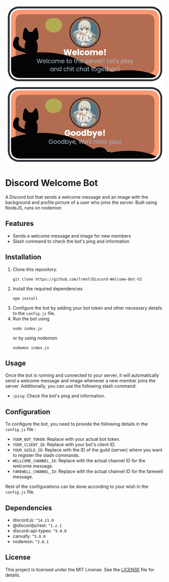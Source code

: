 ![Readme Banner](assets/welcom.png)
![Readme Banner](assets/bey.png)
# Discord Welcome Bot

A Discord bot that sends a welcome message and an image with the background and profile picture of a user who joins the server. Built using NodeJS, runs on nodemon

## Features

- Sends a welcome message and image for new members
- Slash command to check the bot's ping and information

## Installation

1. Clone this repository.
    ```
    git clone https://github.com/lrmn7/Discord-Welcome-Bot-V2
    ```  
2. Install the required dependencies 
     ```
     npm install
     ```
3. Configure the bot by adding your bot token and other necessary details to the `config.js` file.
4. Run the bot using 
    ```
    node index.js
    ```
    or by using nodemon
    ```
    nodemon index.js
    ```

## Usage

Once the bot is running and connected to your server, it will automatically send a welcome message and image whenever a new member joins the server. Additionally, you can use the following slash command:

- `/ping`: Check the bot's ping and information.

## Configuration

To configure the bot, you need to provide the following details in the `config.js` file :

- `YOUR_BOT_TOKEN`: Replace with your actual bot token.
- `YOUR_CLIENT_ID`: Replace with your bot's client ID.
- `YOUR_GUILD_ID`: Replace with the ID of the guild (server) where you want to register the slash commands.
- `WELLCOME_CHANNEL_ID`: Replace with the actual channel ID for the welcome message.
- `FAREWELL_CHANNEL_ID`: Replace with the actual channel ID for the farewell message.

Rest of the configurations can be done according to your wish in the `config.js` file.


## Dependencies

- discord.js: `^14.11.0`
- @discordjs/rest: `^1.z.1`
- discord-api-types: `^9.0.0`
- canvafy: `^5.0.0`
- nodemon: `^3.0.1`

## License

This project is licensed under the MIT License. See the [LICENSE](LICENSE) file for details.
